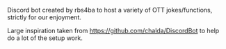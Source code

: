 Discord bot created by rbs4ba to host a variety of OTT jokes/functions, strictly for our enjoyment.

Large inspiration taken from https://github.com/chalda/DiscordBot to help do a lot of the setup work.
